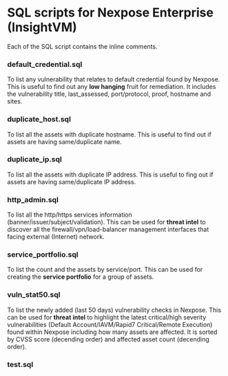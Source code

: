 # SQL scripts for Nexpose Enterprise (InsightVM)
Each of the SQL script contains the inline comments.

### default_credential.sql
To list any vulnerability that relates to default credential found by Nexpose. This is useful to find out any **low hanging** fruit for remediation. It includes the vulnerability title, last_assessed, port/protocol, proof, hostname and sites.

### duplicate_host.sql
To list all the assets with duplicate hostname. This is useful to find out if assets are having same/duplicate name. 

### duplicate_ip.sql
To list all the assets with duplicate IP address. This is useful to fing out if assets are having same/duplicate IP address.

### http_admin.sql
To list all the http/https services information (banner/issuer/subject/validation). This can be used for **threat intel** to discover all the firewall/vpn/load-balancer management interfaces that facing external (Internet) network.

### service_portfolio.sql 
To list the count and the assets by service/port. This can be used for creating the **service portfolio** for a group of assets. 

### vuln_stat50.sql
To list the newly added (last 50 days) vulnerability checks in Nexpose. This can be used for **threat intel** to highlight the latest critical/high severity vulnerabilities (Default Account/IAVM/Rapid7 Critical/Remote Execution) found within Nexpose including how many assets are affected. It is sorted by CVSS score (decending order) and affected asset count (decending order).  

### test.sql

